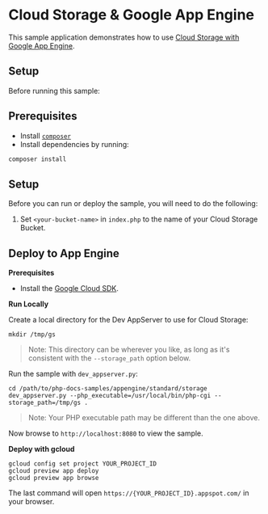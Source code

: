 # Cloud Storage & Google App Engine

This sample application demonstrates how to use [Cloud Storage with Google App Engine](https://cloud.google.com/appengine/docs/php/googlestorage/).

## Setup

Before running this sample:

## Prerequisites

- Install [`composer`](https://getcomposer.org)
- Install dependencies by running:

```sh
composer install
```

## Setup

Before you can run or deploy the sample, you will need to do the following:

1. Set `<your-bucket-name>` in `index.php` to the name of your Cloud Storage Bucket.

## Deploy to App Engine

**Prerequisites**

- Install the [Google Cloud SDK](https://developers.google.com/cloud/sdk/).

**Run Locally**

Create a local directory for the Dev AppServer to use for Cloud Storage:

```
mkdir /tmp/gs
```

> Note: This directory can be wherever you like, as long as it's consistent with
  the `--storage_path` option below.

Run the sample with `dev_appserver.py`:

```
cd /path/to/php-docs-samples/appengine/standard/storage
dev_appserver.py --php_executable=/usr/local/bin/php-cgi --storage_path=/tmp/gs .
```

> Note: Your PHP executable path may be different than the one above.

Now browse to `http://localhost:8080` to view the sample.

**Deploy with gcloud**

```
gcloud config set project YOUR_PROJECT_ID
gcloud preview app deploy
gcloud preview app browse
```

The last command will open `https://{YOUR_PROJECT_ID}.appspot.com/`
in your browser.
